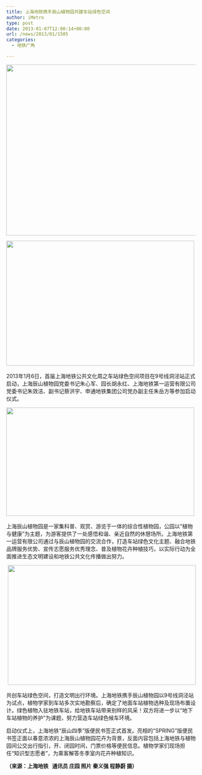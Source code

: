 ```yaml
---
title: 上海地铁携手辰山植物园共建车站绿色空间
author: iMetro
type: post
date: 2013-01-07T12:00:14+00:00
url: /news/2013/01/1505
categories:
  - 地铁广角

---
```

<p align="center">
  <strong><img src="http://shmetro.com/node49/201301/images/img112627_1.jpg" alt="" width="700" height="454" border="0" /></strong>
</p>

<p align="center">
  <strong></strong><strong><img src="http://shmetro.com/node49/201301/images/img112627_0.jpg" alt="" width="500" height="332" border="0" /></strong> 
</p>

<span>2013年1月6日，首届上海地铁公共文化周之车站绿色空间项目在9号线洞泾站正式启动，上海辰山植物园党委书记朱心军、园长胡永红、上海地铁第一运营有限公司党委书记朱效洁、副书记蔡洪宇、申通地铁集团公司党办副主任朱岳方等参加启动仪式。</span>

<p align="center">
  <span><img src="http://shmetro.com/node49/201301/images/img112627_2.jpg" alt="" width="500" height="288" border="0" /> </span>
</p>

<span>上海辰山植物园是一家集科普、观赏、游览于一体的综合性植物园，公园以“植物与健康”为主题，为游客提供了一处感悟和谐、亲近自然的休憩场所。上海地铁第一运营有限公司通过与辰山植物园的交流合作，打造车站绿色文化主题、融合地铁品牌服务优势、宣传志愿服务优秀理念、普及植物花卉种植技巧，以实际行动为全面推进生态文明建设和地铁公共文化传播做出努力。</span>

<p align="center">
  <span> <img src="http://shmetro.com/node49/201301/images/img112627_3.jpg" alt="" width="500" height="318" border="0" /></span>
</p>

<span>共创车站绿色空间，打造文明出行环境。上海地铁携手辰山植物园以9号线洞泾站为试点，植物学家到车站多次实地勘察后，确定了地面车站植物选种及现场布置设计。绿色植物入驻地铁车站，给地铁车站带来别样的风采！双方将进一步以“地下车站植物的养护”为课题，努力营造车站绿色候车环境。</span>

<span>启动仪式上，上海地铁“辰山四季”版便民书签正式首发。亮相的“SPRING”版便民书签正面以春意浓浓的上海辰山植物园花卉为背景，反面内容包括上海地铁与植物园间公交出行指引，开、闭园时间，门票价格等便民信息。植物学家们现场担任“知识型志愿者”，为乘客解答冬季室内花卉种植知识。</span>

**（来源：上海地铁   通讯员 庄园 照片 秦义强 程静蔚 摄）**